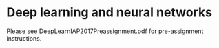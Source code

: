 # Deep learning and neural networks

Please see DeepLearnIAP2017Preassignment.pdf for pre-assignment instructions.
